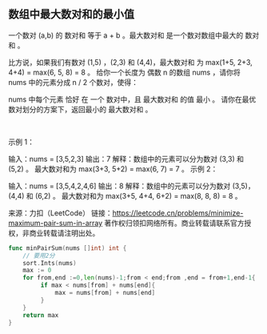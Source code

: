 ## 数组中最大数对和的最小值
一个数对 (a,b) 的 数对和 等于 a + b 。最大数对和 是一个数对数组中最大的 数对和 。

比方说，如果我们有数对 (1,5) ，(2,3) 和 (4,4)，最大数对和 为 max(1+5, 2+3, 4+4) = max(6, 5, 8) = 8 。
给你一个长度为 偶数 n 的数组 nums ，请你将 nums 中的元素分成 n / 2 个数对，使得：

nums 中每个元素 恰好 在 一个 数对中，且
最大数对和 的值 最小 。
请你在最优数对划分的方案下，返回最小的 最大数对和 。

 

示例 1：

输入：nums = [3,5,2,3]
输出：7
解释：数组中的元素可以分为数对 (3,3) 和 (5,2) 。
最大数对和为 max(3+3, 5+2) = max(6, 7) = 7 。
示例 2：

输入：nums = [3,5,4,2,4,6]
输出：8
解释：数组中的元素可以分为数对 (3,5)，(4,4) 和 (6,2) 。
最大数对和为 max(3+5, 4+4, 6+2) = max(8, 8, 8) = 8 。
 

来源：力扣（LeetCode）
链接：https://leetcode.cn/problems/minimize-maximum-pair-sum-in-array
著作权归领扣网络所有。商业转载请联系官方授权，非商业转载请注明出处。
```go
func minPairSum(nums []int) int {
    // 要用2分
    sort.Ints(nums)
    max := 0 
    for from,end :=0,len(nums)-1;from < end;from ,end = from+1,end-1{
         if max < nums[from] + nums[end]{
             max = nums[from] + nums[end]
         }
    }
    return max
}
```
